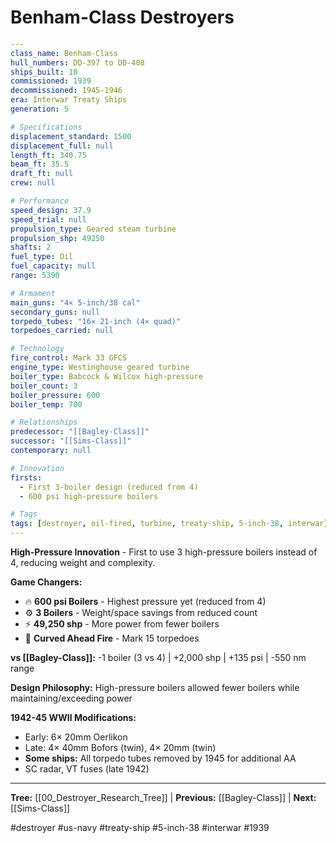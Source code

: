 # Benham-Class Destroyers

```yaml
---
class_name: Benham-Class
hull_numbers: DD-397 to DD-408
ships_built: 10
commissioned: 1939
decommissioned: 1945-1946
era: Interwar Treaty Ships
generation: 5

# Specifications
displacement_standard: 1500
displacement_full: null
length_ft: 340.75
beam_ft: 35.5
draft_ft: null
crew: null

# Performance
speed_design: 37.9
speed_trial: null
propulsion_type: Geared steam turbine
propulsion_shp: 49250
shafts: 2
fuel_type: Oil
fuel_capacity: null
range: 5390

# Armament
main_guns: "4× 5-inch/38 cal"
secondary_guns: null
torpedo_tubes: "16× 21-inch (4× quad)"
torpedoes_carried: null

# Technology
fire_control: Mark 33 GFCS
engine_type: Westinghouse geared turbine
boiler_type: Babcock & Wilcox high-pressure
boiler_count: 3
boiler_pressure: 600
boiler_temp: 700

# Relationships
predecessor: "[[Bagley-Class]]"
successor: "[[Sims-Class]]"
contemporary: null

# Innovation
firsts:
  - First 3-boiler design (reduced from 4)
  - 600 psi high-pressure boilers

# Tags
tags: [destroyer, oil-fired, turbine, treaty-ship, 5-inch-38, interwar]
---
```

**High-Pressure Innovation** - First to use 3 high-pressure boilers instead of 4, reducing weight and complexity.

**Game Changers:**
- 🔥 **600 psi Boilers** - Highest pressure yet (reduced from 4)
- ⚙️ **3 Boilers** - Weight/space savings from reduced count
- ⚡ **49,250 shp** - More power from fewer boilers
- 🎯 **Curved Ahead Fire** - Mark 15 torpedoes

**vs [[Bagley-Class]]:** -1 boiler (3 vs 4) | +2,000 shp | +135 psi | -550 nm range

**Design Philosophy:** High-pressure boilers allowed fewer boilers while maintaining/exceeding power

**1942-45 WWII Modifications:**
- Early: 6× 20mm Oerlikon
- Late: 4× 40mm Bofors (twin), 4× 20mm (twin)
- **Some ships:** All torpedo tubes removed by 1945 for additional AA
- SC radar, VT fuses (late 1942)

---
**Tree:** [[00_Destroyer_Research_Tree]] | **Previous:** [[Bagley-Class]] | **Next:** [[Sims-Class]]

#destroyer #us-navy #treaty-ship #5-inch-38 #interwar #1939
